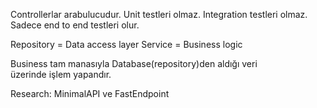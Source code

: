 Controllerlar arabulucudur.
Unit testleri olmaz. Integration testleri olmaz.
Sadece end to end testleri olur.

Repository = Data access layer
Service = Business logic

Business tam manasıyla Database(repository)den aldığı veri üzerinde işlem yapandır.

Research: MinimalAPI ve FastEndpoint
